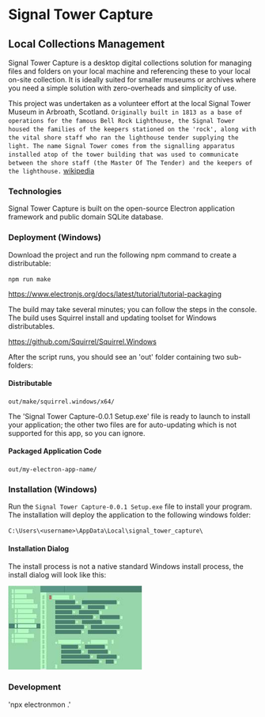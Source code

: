 # Signal Tower Capture

## Local Collections Management

Signal Tower Capture is a desktop digital collections solution for managing 
files and folders on your local machine and referencing these to your
local on-site collection. It is ideally suited for smaller museums or
archives where you need a simple solution with zero-overheads and simplicity
of use.

This project was undertaken as a volunteer effort at the local
Signal Tower Museum in Arbroath, Scotland.
`
Originally built in 1813 as a base of operations for the famous Bell Rock Lighthouse, the Signal Tower housed the families of the keepers stationed on the 'rock', along with the vital shore staff who ran the lighthouse tender supplying the light. The name Signal Tower comes from the signalling apparatus installed atop of the tower building that was used to communicate between the shore staff (the Master Of The Tender) and the keepers of the lighthouse. `
[wikipedia](https://en.wikipedia.org/wiki/Signal_Tower_Museum)


### Technologies
Signal Tower Capture is built on the open-source Electron application framework 
and public domain SQLite database.


### Deployment (Windows)
Download the project and run the following npm command to create a distributable:

`npm run make`

https://www.electronjs.org/docs/latest/tutorial/tutorial-packaging

The build may take several minutes; you can follow the steps in the console.
The build uses Squirrel install and updating toolset for Windows distributables.

https://github.com/Squirrel/Squirrel.Windows

After the script runs, you should see an 'out' folder containing two sub-folders:

#### Distributable
  `out/make/squirrel.windows/x64/`

   The 'Signal Tower Capture-0.0.1 Setup.exe' file is ready to launch to install your application;
   the other two files are for auto-updating which is not supported for this app, so you can ignore.

#### Packaged Application Code
  `out/my-electron-app-name/`

### Installation (Windows)
Run the `Signal Tower Capture-0.0.1 Setup.exe` file to install your program.
The installation will deploy the application to the following windows folder:

`C:\Users\<username>\AppData\Local\signal_tower_capture\`

#### Installation Dialog
The install process is not a native standard Windows install process, the install dialog will look 
like this:

![electron install dialog](electron-install.jpg)

### Development
'npx electronmon .'

